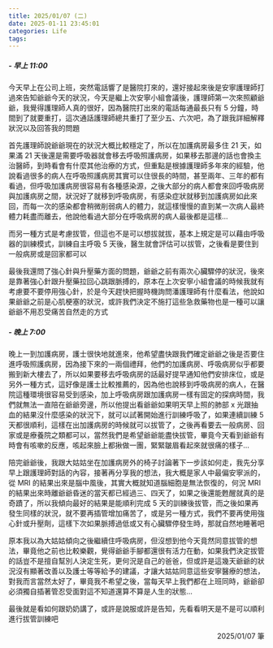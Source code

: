 ```yaml
---
title: 2025/01/07 (二)
date: 2025-01-11 23:45:01
categories: Life
tags:
---
```


##### - 早上 11:00

今天早上在公司上班，突然電話響了是醫院打來的，還好接起來後是安寧護理師打過來告知爺爺今天的狀況，今天是繼上次安寧小組會議後，護理師第一次來照顧爺爺，我覺得護理師人真的很好，因為醫院打出來的電話每通最長只有 5 分鐘，時間到了就要重打，這次通話護理師總共重打了至少五、六次吧，為了跟我詳細解釋狀況以及回答我的問題

首先護理師說爺爺現在的狀況大概比較穩定了，所以在加護病房最多住 21 天，如果滿 21 天後還是需要呼吸器就會移去呼吸照護病房，如果移去那邊的話也會換主治醫師，到時看會有什麼其他治療的方式，但重點是根據護理師多年來的經驗，他說看過很多的病人在呼吸照護病房其實可以住很長的時間，甚至兩年、三年的都有看過，但呼吸加護病房很容易有各種感染源，之後大部分的病人都會來回呼吸病房與加護病房之間，狀況好了就移到呼吸病房，有感染症狀就移到加護病房如此來回，而每一次的感染都會稍微削弱病人的體力，就這樣慢慢的直到某一次病人最終體力耗盡而離去，他說他看過大部分在呼吸病房的病人最後都是這樣...

而另一種方式是考慮拔管，但這也不是可以想拔就拔，基本上規定是可以藉由呼吸器的訓練模式，訓練自主呼吸 5 天後，醫生就會評估可以拔管，之後看是要住到一般病房或是回家都可以

最後我還問了強心針與升壓藥方面的問題，爺爺之前有兩次心臟驟停的狀況，後來是靠著強心針跟升壓藥拉回心跳跟脈搏的，原本在上次安寧小組會議的時候我就有考慮要不要停用強心針，於是今天趕快把握時機詢問潘護理師有什麼看法，他說如果爺爺之前是心肌梗塞的狀況，或許我們決定不施打這些急救藥物也是一種可以讓爺爺不用忍受痛苦自然走的方式

##### - 晚上 7:00

晚上一到加護病房，護士很快地就進來，他希望盡快跟我們確定爺爺之後是否要住進呼吸照護病房，因為接下來的一兩個禮拜，他們的加護病房、呼吸病房似乎都要搬到新大樓去了，所以如果要移去呼吸病房的話最好提早通知他們安排床位，或是另外一種方式，這好像是護士比較推薦的，因為他也說移到呼吸病房的病人，在醫院這種環境很容易受到感染，加上呼吸病房跟加護病房一樣有固定的探病時間，我們就無法一直陪在爺爺旁邊，所以他提出看爺爺如果明天早上照的肺部 x 光跟抽血的結果沒什麼感染的狀況下，就可以試著開始進行訓練呼吸了，如果連續訓練 5 天都很順利，這樣在出加護病房的時候就可以拔管了，之後再看要去一般病房、回家或是療養院之類都可以，當然我們是希望爺爺能盡快拔管，畢竟今天看到爺爺有時會有咳嗽的反應，咳起來臉上都揪做一團，緊緊皺眉看起來就很痛的樣子...

陪完爺爺後，我跟大姑姑坐在加護病房外的椅子討論著下一步該如何走，我先分享早上跟護理師對話的內容，接著再分享我的想法，我大概是家人中最偏安寧派的，從 MRI 的結果出來是腦中風後，其實大概就知道腦細胞是無法恢復的，何況 MRI 的結果出來時離爺爺昏迷的當天都已經過三、四天了，如果之後還能甦醒就真的是奇蹟了，所以我傾向最好的結果是能順利完成 5 天的訓練後拔管，而之後如果再發生同樣的狀況，就不要再插管增加痛苦了，或是另一種方式，我們不要再使用強心針或升壓劑，這樣下次如果脈搏過低或又有心臟驟停發生時，那就自然地睡著吧

原本我以為大姑姑傾向之後繼續住呼吸病房，但沒想到他今天竟然同意拔管的想法，畢竟他之前也比較樂觀，覺得爺爺手腳都還很有活力在動，如果我們決定拔管的話豈不是擅自幫別人決定生死，更何況是自己的爸爸，但或許是這幾天爺爺的狀況沒有顯著改善以及護士等等給予的建議，才讓大姑姑同意這些安寧醫療的想法，對我而言當然太好了，畢竟我不希望之後，當每天早上我們都在上班同時，爺爺卻必須獨自插著管忍受面對這不知道還算不算是人生的狀態...

最後就是看如何跟奶奶講了，或許是說服或許是告知，先看看明天是不是可以順利進行拔管訓練吧

<div style="text-align: right">2025/01/07 筆</div>
